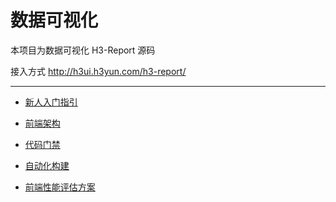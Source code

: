# 数据可视化

本项目为数据可视化 H3-Report 源码

接入方式 http://h3ui.h3yun.com/h3-report/

---

- [新人入门指引](http://gitlab.h3yun.com/h3report/H3YunReport/tree/granule/docs/welcome/newguy.md)

- [前端架构](http://gitlab.h3yun.com/h3report/H3YunReport/blob/granule/docs/welcome/frontend.md)

- [代码门禁](http://gitlab.h3yun.com/h3report/H3YunReport/tree/granule/docs/welcome/gate.md)

- [自动化构建](http://gitlab.h3yun.com/h3report/H3YunReport/blob/granule/docs/welcome/build.md)

- [前端性能评估方案](http://gitlab.h3yun.com/h3report/H3YunReport/blob/granule/docs/welcome/performance.md)
